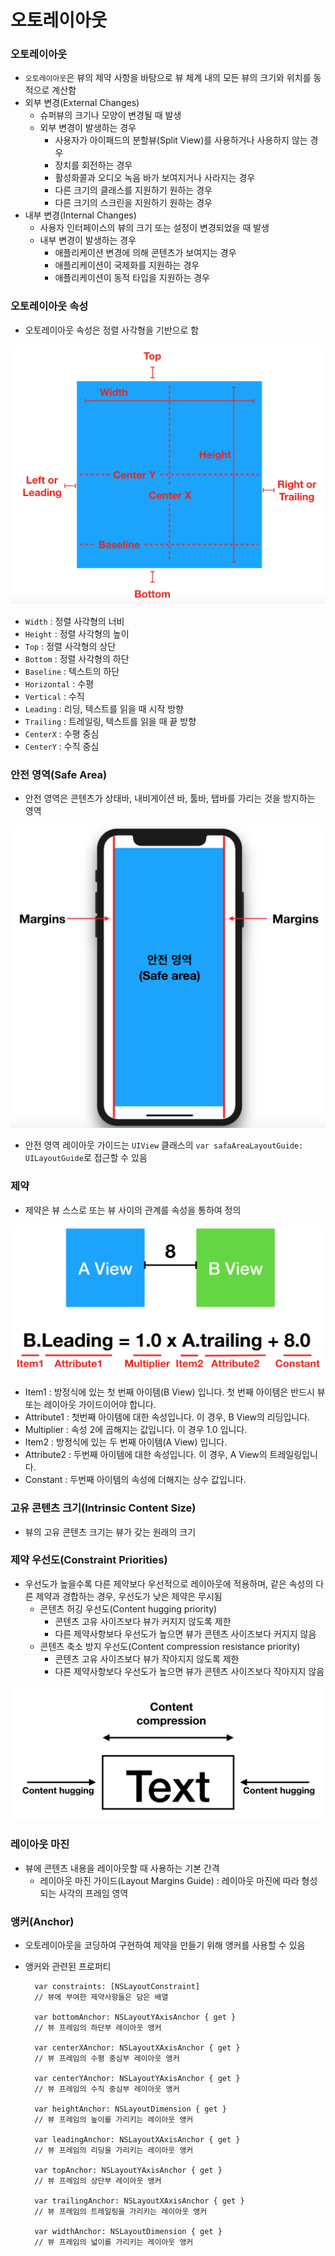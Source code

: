 # 오토레이아웃

### 오토레이아웃
- `오토레이아웃`은 뷰의 제약 사항을 바탕으로 뷰 체계 내의 모든 뷰의 크기와 위치를 동적으로 계산함
- 외부 변경(External Changes)
  - 슈퍼뷰의 크기나 모양이 변경될 때 발생
  - 외부 변경이 발생하는 경우
    - 사용자가 아이패드의 분할뷰(Split View)를 사용하거나 사용하지 않는 경우
    - 장치를 회전하는 경우
    - 활성화콜과 오디오 녹음 바가 보여지거나 사라지는 경우
    - 다른 크기의 클래스를 지원하기 원하는 경우
    - 다른 크기의 스크린을 지원하기 원하는 경우
- 내부 변경(Internal Changes)
  - 사용자 인터페이스의 뷰의 크기 또는 설정이 변경되었을 때 발생
  - 내부 변경이 발생하는 경우
    - 애플리케이션 변경에 의해 콘텐츠가 보여지는 경우
    - 애플리케이션이 국제화를 지원하는 경우
    - 애플리케이션이 동적 타입을 지원하는 경우


### 오토레이아웃 속성
- 오토레이아웃 속성은 정렬 사각형을 기반으로 함
<img src="./img/autoLayout.png">

- `Width` : 정렬 사각형의 너비
- `Height` : 정렬 사각형의 높이
- `Top` : 정렬 사각형의 상단
- `Bottom` : 정렬 사각형의 하단
- `Baseline` : 텍스트의 하단
- `Horizontal` : 수평
- `Vertical` : 수직
- `Leading` : 리딩, 텍스트를 읽을 때 시작 방향
- `Trailing` : 트레일링, 텍스트를 읽을 때 끝 방향
- `CenterX` : 수평 중심
- `CenterY` : 수직 중심
  
### 안전 영역(Safe Area)
- 안전 영역은 콘텐츠가 상태바, 내비게이션 바, 툴바, 탭바를 가리는 것을 방지하는 영역
<img src="./img/safeArea.png">

- 안전 영역 레이아웃 가이드는 `UIView` 클래스의 `var safaAreaLayoutGuide: UILayoutGuide`로 접근할 수 있음

### 제약
- 제약은 뷰 스스로 또는 뷰 사이의 관계를 속성을 통하여 정의
<img src="./img/constraint.png">

- Item1 : 방정식에 있는 첫 번째 아이템(B View) 입니다. 첫 번째 아이템은 반드시 뷰 또는 레이아웃 가이드이어야 합니다.
- Attribute1 : 첫번째 아이템에 대한 속성입니다. 이 경우, B View의 리딩입니다.
- Multiplier : 속성 2에 곱해지는 값입니다. 이 경우 1.0 입니다.
- Item2 : 방정식에 있는 두 번째 아이템(A View) 입니다.
- Attribute2 : 두번째 아이템에 대한 속성입니다. 이 경우, A View의 트레일링입니다.
- Constant : 두번째 아이템의 속성에 더해지는 상수 값입니다.

### 고유 콘텐츠 크기(Intrinsic Content Size)
- 뷰의 고유 콘텐츠 크기는 뷰가 갖는 원래의 크기

### 제약 우선도(Constraint Priorities)
- 우선도가 높을수록 다른 제약보다 우선적으로 레이아웃에 적용하며, 같은 속성의 다른 제약과 경합하는 경우, 우선도가 낮은 제약은 무시됨
  - 콘텐츠 허깅 우선도(Content hugging priority)
    - 콘텐츠 고유 사이즈보다 뷰가 커지지 않도록 제한
    - 다른 제약사항보다 우선도가 높으면 뷰가 콘텐츠 사이즈보다 커지지 않음
  - 콘텐츠 축소 방지 우선도(Content compression resistance priority)
    - 콘텐츠 고유 사이즈보다 뷰가 작아지지 않도록 제한
    - 다른 제약사항보다 우선도가 높으면 뷰가 콘텐츠 사이즈보다 작아지지 않음
<img src="./img/constraintPriorities.png">

### 레이아웃 마진
- 뷰에 콘텐츠 내용을 레이아웃할 때 사용하는 기본 간격
  - 레이아웃 마진 가이드(Layout Margins Guide) : 레이아웃 마진에 따라 형성되는 사각의 프레임 영역

### 앵커(Anchor)
- 오토레이아웃을 코딩하여 구현하여 제약을 만들기 위해 앵커를 사용할 수 있음
- 앵커와 관련된 프로퍼티

        var constraints: [NSLayoutConstraint]
        // 뷰에 부여한 제약사항들은 담은 배열

        var bottomAnchor: NSLayoutYAxisAnchor { get }
        // 뷰 프레임의 하단부 레이아웃 앵커

        var centerXAnchor: NSLayoutXAxisAnchor { get }
        // 뷰 프레임의 수평 중심부 레이아웃 앵커

        var centerYAnchor: NSLayoutYAxisAnchor { get }
        // 뷰 프레임의 수직 중심부 레이아웃 앵커

        var heightAnchor: NSLayoutDimension { get }
        // 뷰 프레임의 높이를 가리키는 레이아웃 앵커

        var leadingAnchor: NSLayoutXAxisAnchor { get }
        // 뷰 프레임의 리딩을 가리키는 레이아웃 앵커

        var topAnchor: NSLayoutYAxisAnchor { get }
        // 뷰 프레임의 상단부 레이아웃 앵커

        var trailingAnchor: NSLayoutXAxisAnchor { get }
        // 뷰 프레임의 트레일링을 가리키는 레이아웃 앵커

        var widthAnchor: NSLayoutDimension { get }
        // 뷰 프레임의 넓이를 가리키는 레이아웃 앵커
